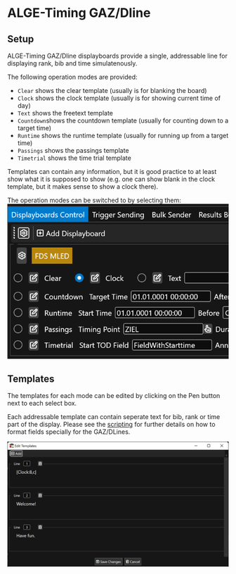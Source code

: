 ﻿# ALGE-Timing GAZ/Dline

## Setup

ALGE-Timing GAZ/Dline displayboards provide a single, addressable line for displaying rank, bib and time simulatenously.

The following operation modes are provided: 

* `Clear` shows the clear template (usually is for blanking the board)
* `Clock` shows the clock template (usually  is for showing current time of day)
* `Text` shows the freetext template 
* `Countdown`shows the countdown template (usually for counting down to a target time)
* `Runtime` shows the runtime template (usually for running up from a target time)
* `Passings` shows the passings template
* `Timetrial` shows the time trial template

Templates can contain any information, but it is good practice to at least show what it is supposed to show (e.g. one can show blank in the clock template, but it makes sense to show a clock there).

The operation modes can be switched to by selecting them: 
![Screenshot](../switchingmodes.png)

## Templates

The templates for each mode can be edited by clicking on the Pen button next to each select box. 

Each addressable template can contain seperate text for bib, rank or time part of the display. 
Please see the [scripting](scripting.md) for further details on how to format fields specially for the GAZ/DLines.

![Screenshot](../edittemplate.png)

